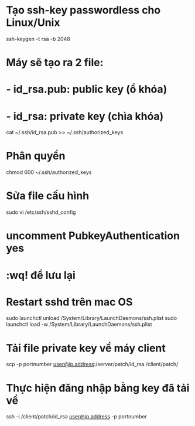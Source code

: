 # Tạo ssh-key passwordless cho Linux/Unix
ssh-keygen -t rsa -b 2048
# Máy sẽ tạo ra 2 file:
# - id_rsa.pub: public key (ổ khóa)
# - id_rsa: private key (chìa khóa)
cat ~/.ssh/id_rsa.pub >> ~/.ssh/authorized_keys
# Phân quyền
chmod 600 ~/.ssh/authorized_keys
# Sửa file cấu hình
sudo vi /etc/ssh/sshd_config
# uncomment PubkeyAuthentication yes
# :wq! để lưu lại
# Restart sshd trên mac OS
sudo launchctl unload /System/Library/LaunchDaemons/ssh.plist
sudo launchctl load -w /System/Library/LaunchDaemons/ssh.plist
# Tải file private key về máy client
scp -p portnumber user@ip.address:/server/patch/id_rsa /client/patch/
# Thực hiện đăng nhập bằng key đã tải về
ssh -i /client/patch/id_rsa user@ip.address -p portnumber
